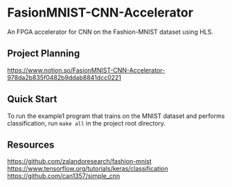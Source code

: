 # FasionMNIST-CNN-Accelerator
An FPGA accelerator for CNN on the Fashion-MNIST dataset using HLS.

## Project Planning
https://www.notion.so/FasionMNIST-CNN-Accelerator-978da2b835f0482b9ddab8841dcc0221

## Quick Start
To run the example1 program that trains on the MNIST dataset and performs classification, run ```make all``` in the project root directory.

## Resources
https://github.com/zalandoresearch/fashion-mnist
https://www.tensorflow.org/tutorials/keras/classification
https://github.com/can1357/simple_cnn